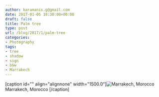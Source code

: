 ```yaml
---
author: karamanis.g@gmail.com
date: 2017-01-05 18:30:00+00:00
draft: false
title: Palm tree
type: post
url: /blog/2017/1/palm-tree
categories:
- Photography
tags:
- tree
- shadow
- sign
- b&w
- Marrakech
---
```


[caption id="" align="alignnone" width="1500.0"]![ Marrakech, Morocco  ](/images/2017-01-05-20171palm-tree/image-asset.jpeg)
 Marrakech, Morocco [/caption]
